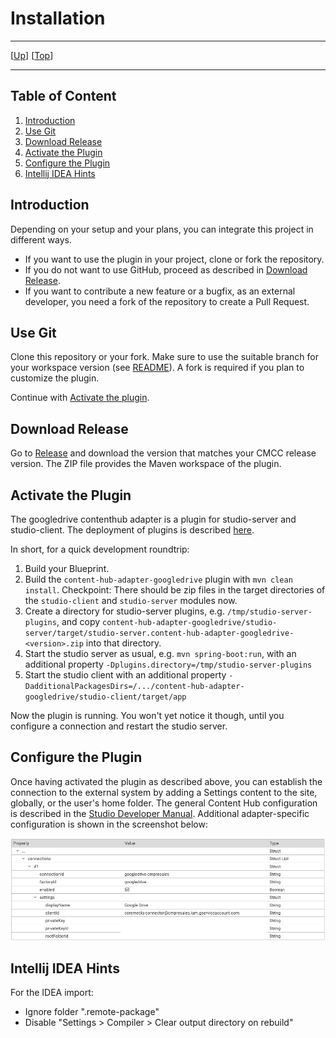 # Installation

--------------------------------------------------------------------------------

\[[Up](README.md)\] \[[Top](#top)\]

--------------------------------------------------------------------------------

## Table of Content

1. [Introduction](#introduction)
2. [Use Git](#use-git)
3. [Download Release](#download-release)
4. [Activate the Plugin](#activate-the-plugin)
5. [Configure the Plugin](#configure-the-plugin)
6. [Intellij IDEA Hints](#intellij-idea-hints)

## Introduction

Depending on your setup and your plans, you can integrate this project in different ways.

* If you want to use the plugin in your project, clone or fork the repository.
* If you do not want to use GitHub, proceed as described in [Download Release](#download-release).
* If you want to contribute a new feature or a bugfix, as an external developer, you need a fork of the repository to create a Pull Request.

## Use Git

Clone this repository or your fork. Make sure to use the suitable branch
for your workspace version (see [README](../README.md)). A fork is required if
you plan to customize the plugin.

Continue with [Activate the plugin](#activate-the-plugin).

## Download Release

Go to [Release](https://github.com/CoreMedia/content-hub-adapter-googledrive/releases) and download the version that matches your CMCC release version.
The ZIP file provides the Maven workspace of the plugin.

## Activate the Plugin

The googledrive contenthub adapter is a plugin for studio-server and studio-client.
The deployment of plugins is described [here](https://documentation.coremedia.com/cmcc-11/artifacts/2210/webhelp/coremedia-en/content/ApplicationPlugins.html).

In short, for a quick development roundtrip:
1. Build your Blueprint.
2. Build the `content-hub-adapter-googledrive` plugin with `mvn clean install`.
   Checkpoint: There should be zip files in the target directories of the `studio-client` and `studio-server` modules now.
3. Create a directory for studio-server plugins, e.g. `/tmp/studio-server-plugins`,
   and copy `content-hub-adapter-googledrive/studio-server/target/studio-server.content-hub-adapter-googledrive-<version>.zip`
   into that directory.
4. Start the studio server as usual, e.g. `mvn spring-boot:run`, with an additional property `-Dplugins.directory=/tmp/studio-server-plugins`
5. Start the studio client with an additional property `-DadditionalPackagesDirs=/.../content-hub-adapter-googledrive/studio-client/target/app`

Now the plugin is running.  You won't yet notice it though, until you configure a connection
and restart the studio server.

## Configure the Plugin

Once having activated the plugin as described above, you can establish the connection to the external system by adding a Settings content to the site,
globally, or the user's home folder. The general Content Hub configuration is described in the
[Studio Developer Manual](https://documentation.coremedia.com/cmcc-11/artifacts/2210/webhelp/studio-developer-en/content/Content_HubAdapterConfiguration.html).
Additional adapter-specific configuration is shown in the screenshot below:

![Image1: Adapter-specific configuration](editorial-documentation_2.png)

## Intellij IDEA Hints

For the IDEA import:
- Ignore folder ".remote-package"
- Disable "Settings > Compiler > Clear output directory on rebuild"
